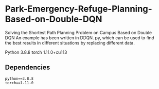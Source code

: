 # Park-Emergency-Refuge-Planning-Based-on-Double-DQN
Solving the Shortest Path Planning Problem on Campus Based on Double DQN
An example has been written in DDQN. py, which can be used to find the best results in different situations by replacing different data.

Python 3.8.8
torch                              1.11.0+cu113
## Dependencies
```
python==3.8.8
torch==1.11.0
```
